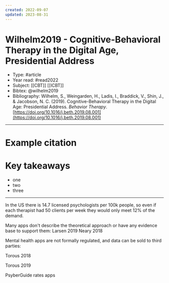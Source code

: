 ```yaml
---
created: 2022-09-07
updated: 2023-08-31
---
```

# Wilhelm2019 - Cognitive-Behavioral Therapy in the Digital Age, Presidential Address

* Type: #article
* Year read: #read2022
* Subject: [[CBT]] [[ICBT]] 
* Bibtex: @wilhelm2019
* Bibliography: Wilhelm, S., Weingarden, H., Ladis, I., Braddick, V., Shin, J., & Jacobson, N. C. (2019). Cognitive-Behavioral Therapy in the Digital Age: Presidential Address. _Behavior Therapy_. [https://doi.org/10.1016/j.beth.2019.08.001](https://doi.org/10.1016/j.beth.2019.08.001)
---
# Example citation


# Key takeaways
* one
* two
* three

---

In the US there is 14.7 licensed psychologists per 100k people, so even if each therapist had 50 clients per week they would only meet 12% of the demand.


Many apps don't describe the theoretical approach or have any evidence base to support them:
Larsen 2019
Neary 2018

Mental health apps are not formally regulated, and data can be sold to third parties:

Torous 2018

Torous 2019

PsyberGuide rates apps